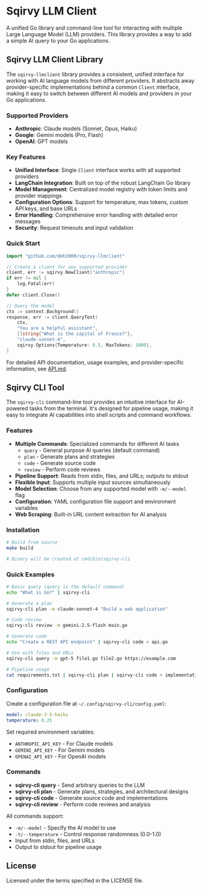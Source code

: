 # Sqirvy LLM Client

A unified Go library and command-line tool for interacting with multiple Large Language Model (LLM) providers. This library provides a way to add a simple AI query to your Go applications.

## Sqirvy LLM Client Library

The `sqirvy-llmclient` library provides a consistent, unified interface for working with AI language models from different providers. It abstracts away provider-specific implementations behind a common `Client` interface, making it easy to switch between different AI models and providers in your Go applications.

### Supported Providers

- **Anthropic**: Claude models (Sonnet, Opus, Haiku)
- **Google**: Gemini models (Pro, Flash)
- **OpenAI**: GPT models

### Key Features

- **Unified Interface**: Single `Client` interface works with all supported providers
- **LangChain Integration**: Built on top of the robust LangChain Go library
- **Model Management**: Centralized model registry with token limits and provider mappings
- **Configuration Options**: Support for temperature, max tokens, custom API keys, and base URLs
- **Error Handling**: Comprehensive error handling with detailed error messages
- **Security**: Request timeouts and input validation

### Quick Start

```go
import "github.com/dmh2000/sqirvy-llmclient"

// Create a client for any supported provider
client, err := sqirvy.NewClient("anthropic")
if err != nil {
    log.Fatal(err)
}
defer client.Close()

// Query the model
ctx := context.Background()
response, err := client.QueryText(
    ctx,
    "You are a helpful assistant",
    []string{"What is the capital of France?"},
    "claude-sonnet-4",
    sqirvy.Options{Temperature: 0.5, MaxTokens: 1000},
)
```

For detailed API documentation, usage examples, and provider-specific information, see [API.md](API.md).

## Sqirvy CLI Tool

The `sqirvy-cli` command-line tool provides an intuitive interface for AI-powered tasks from the terminal. It's designed for pipeline usage, making it easy to integrate AI capabilities into shell scripts and command workflows.

### Features

- **Multiple Commands**: Specialized commands for different AI tasks
  - `query` - General purpose AI queries (default command)
  - `plan` - Generate plans and strategies
  - `code` - Generate source code
  - `review` - Perform code reviews
- **Pipeline Support**: Reads from stdin, files, and URLs; outputs to stdout
- **Flexible Input**: Supports multiple input sources simultaneously
- **Model Selection**: Choose from any supported model with `-m/--model` flag
- **Configuration**: YAML configuration file support and environment variables
- **Web Scraping**: Built-in URL content extraction for AI analysis

### Installation

```bash
# Build from source
make build

# Binary will be created at cmd/bin/sqirvy-cli
```

### Quick Examples

```bash
# Basic query (query is the default command)
echo "What is Go?" | sqirvy-cli

# Generate a plan
sqirvy-cli plan -m claude-sonnet-4 "Build a web application"

# Code review
sqirvy-cli review -m gemini-2.5-flash main.go

# Generate code
echo "Create a REST API endpoint" | sqirvy-cli code > api.go

# Use with files and URLs
sqirvy-cli query -m gpt-5 file1.go file2.go https://example.com

# Pipeline usage
cat requirements.txt | sqirvy-cli plan | sqirvy-cli code > implementation.go
```

### Configuration

Create a configuration file at `~/.config/sqirvy-cli/config.yaml`:

```yaml
model: claude-3-5-haiku
temperature: 0.25
```

Set required environment variables:

- `ANTHROPIC_API_KEY` - For Claude models
- `GEMINI_API_KEY` - For Gemini models
- `OPENAI_API_KEY` - For OpenAI models

### Commands

- **sqirvy-cli query** - Send arbitrary queries to the LLM
- **sqirvy-cli plan** - Generate plans, strategies, and architectural designs
- **sqirvy-cli code** - Generate source code and implementations
- **sqirvy-cli review** - Perform code reviews and analysis

All commands support:

- `-m/--model` - Specify the AI model to use
- `-t/--temperature` - Control response randomness (0.0-1.0)
- Input from stdin, files, and URLs
- Output to stdout for pipeline usage

## License

Licensed under the terms specified in the LICENSE file.
